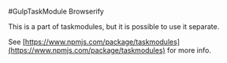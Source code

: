 #GulpTaskModule Browserify

This is a part of taskmodules, but it is possible to use it separate.

See [https://www.npmjs.com/package/taskmodules](https://www.npmjs.com/package/taskmodules) for more info.